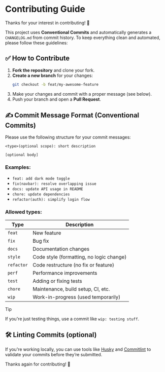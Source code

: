 # Contributing Guide

Thanks for your interest in contributing! 🎉

This project uses **Conventional Commits** and automatically generates a `CHANGELOG.md` from commit history. To keep everything clean and automated, please follow these guidelines:

## ✅ How to Contribute

1. **Fork the repository** and clone your fork.
2. **Create a new branch** for your changes:
   ```bash
   git checkout -b feat/my-awesome-feature
   ```
3. Make your changes and commit with a proper message (see below).
4. Push your branch and open a **Pull Request**.

## ✍️ Commit Message Format (Conventional Commits)

Please use the following structure for your commit messages:

```
<type>(optional scope): short description

[optional body]
```

### Examples:
- `feat: add dark mode toggle`
- `fix(navbar): resolve overlapping issue`
- `docs: update API usage in README`
- `chore: update dependencies`
- `refactor(auth): simplify login flow`

### Allowed types:
| Type       | Description                            |
|------------|----------------------------------------|
| `feat`     | New feature                            |
| `fix`      | Bug fix                                |
| `docs`     | Documentation changes                  |
| `style`    | Code style (formatting, no logic change) |
| `refactor` | Code restructure (no fix or feature)   |
| `perf`     | Performance improvements               |
| `test`     | Adding or fixing tests                 |
| `chore`    | Maintenance, build setup, CI, etc.     |
| `wip`      | Work-in-progress (used temporarily)    |

> [!TIP]
> If you're just testing things, use a commit like `wip: testing stuff`.

## 🛠️ Linting Commits (optional)

If you're working locally, you can use tools like [Husky](https://typicode.github.io/husky/) and [Commitlint](https://commitlint.js.org/#/) to validate your commits before they’re submitted.

Thanks again for contributing! 💚